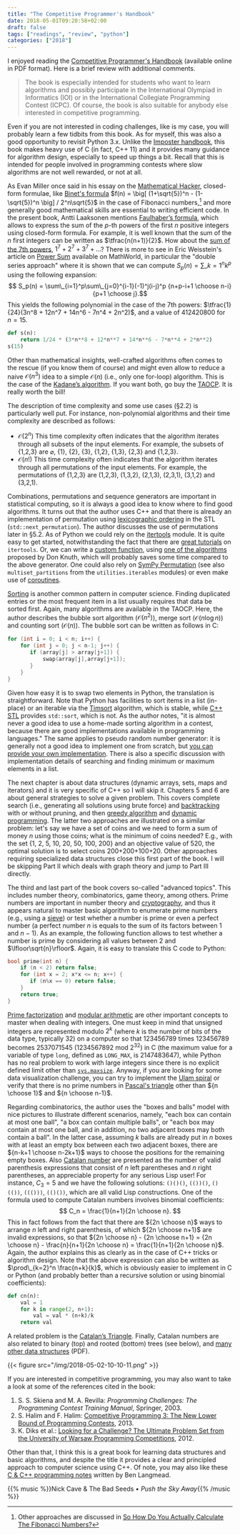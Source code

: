```yaml
---
title: "The Competitive Programmer's Handbook"
date: 2018-05-01T09:20:58+02:00
draft: false
tags: ["readings", "review", "python"]
categories: ["2018"]
---
```


I enjoyed reading the [Competitive Programmer's Handbook](https://cses.fi/book.html) (available online in PDF format). Here is a brief review with additional comments. 

> The book is especially intended for students who want to learn algorithms and possibly participate in the International Olympiad in Informatics (IOI) or in the International Collegiate Programming Contest (ICPC). Of course, the book is also suitable for anybody else interested in competitive programming.

Even if you are not interested in coding challenges, like is my case, you will probably learn a few tidbits from this book. As for myself, this was also a good opportunity to revisit Python 3.x. Unlike the [Imposter handbook](/post/imposter-handbook), this book makes heavy use of C (in fact, C++ 11) and it provides many guidance for algorithm design, especially to speed up things a bit. Recall that this is intended for people involved in programming contests where slow algorithms are not well rewarded, or not at all.

As Evan Miller once said in his essay on the [Mathematical Hacker](http://www.evanmiller.org/mathematical-hacker.html), closed-form formulae, like [Binet's formula](http://mathworld.wolfram.com/BinetsFibonacciNumberFormula.html) $f(n) = \big[ (1+\sqrt{5})^n - (1-\sqrt{5})^n \big] / 2^n\sqrt{5}$ in the case of Fibonacci numbers,[^1] and more generally good mathematical skills are essential to writing efficient code. In the present book, Antti Laaksonen mentions [Faulhaber’s formula](https://en.wikipedia.org/wiki/Faulhaber%27s_formula), which allows to express the sum of the $p$-th powers of the first $n$ positive integers using closed-form formula. For example, it is well known that the sum of the $n$ first integers can be written as $\tfrac{n(n+1)}{2}$. How about the [sum of the 7th powers](https://oeis.org/A000541), $1^7 + 2^7 + 3^7 + \dots$? There is more to see in Eric Weisstein's article on [Power Sum](http://mathworld.wolfram.com/PowerSum.html) available on MathWorld, in particular the "double series approach" where it is shown that we can compute $S_p(n) = \sum\_{k=1}^n k^p$ using the following expansion: 
$$ S_p(n) = \sum\_{i=1}^p\sum\_{j=0}^{i-1}(-1)^j(i-j)^p {n+p-i+1 \choose n-i} {p+1 \choose j}.$$
This yields the following polynomial in the case of the 7th powers: $\tfrac{1}{24}(3n^8 + 12n^7 + 14n^6 - 7n^4 + 2n^2)$, and a value of 412420800 for $n=15$.

```python
def s(n):
    return 1/24 * (3*n**8 + 12*n**7 + 14*n**6 - 7*n**4 + 2*n**2)
s(15)
```

Other than mathematical insights, well-crafted algorithms often comes to the rescue (if you know them of course) and might even allow to reduce a naive $\mathcal O(n^3)$ idea to a simple $\mathcal O(n)$ (i.e., only one for-loop) algorithm. This is the case of the [Kadane’s algorithm](https://en.wikipedia.org/wiki/Maximum_subarray_problem). If you want both, go buy the [TAOCP](https://www-cs-faculty.stanford.edu/~knuth/taocp.html). It is really worth the bill!

The description of time complexity and some use cases (§2.2) is particularly well put. For instance, non-polynomial algorithms and their time complexity are described as follows:

- $\mathcal O(2^n)$ This time complexity often indicates that the algorithm iterates through all subsets of the input elements. For example, the subsets of {1,2,3} are $\varnothing$, {1}, {2}, {3}, {1,2}, {1,3}, {2,3} and {1,2,3}.
- $\mathcal O(n!)$ This time complexity often indicates that the algorithm iterates through all permutations of the input elements. For example, the permutations of {1,2,3} are (1,2,3), (1,3,2), (2,1,3), (2,3,1), (3,1,2) and (3,2,1).

Combinations, permutations and sequence generators are important in statistical computing, so it is always a good idea to know where to find good algorithms. It turns out that the author uses C++ and that there is already an implementation of permutation using [lexicographic ordering](https://en.wikipedia.org/wiki/Permutation#Algorithms_to_generate_permutations) in the STL (`std::next_permutation`). The author discusses the use of permutations later in §5.2. As of Python we could rely on the [itertools](https://docs.python.org/3.6/library/itertools.html) module. It is quite easy to get started, notwithstanding the fact that there are [great tutorials](https://pymotw.com/3/itertools/index.html) on `itertools`. Or, we can write a [custom function](https://stackoverflow.com/a/30428753), using [one of the algorithms](http://www.kcats.org/csci/464/doc/knuth/fascicles/fasc2b.pdf) proposed by Don Knuth, which will probably saves some time compared to the above generator. One could also rely on [SymPy Permutation](http://docs.sympy.org/latest/modules/combinatorics/permutations.html) (see also `multiset_partitions` from the `utilities.iterables` modules) or even make use of [coroutines](https://sahandsaba.com/generating-permutations-with-coroutines.html).

[Sorting](https://www.toptal.com/developers/sorting-algorithms) is another common pattern in computer science. Finding duplicated entries or the most frequent item in a list usually requires that data be sorted first. Again, many algorithms are available in the TAOCP. Here, the author describes the bubble sort algorithm ($\mathcal O(n^2)$), merge sort ($\mathcal O(n\log n)$) and counting sort ($\mathcal O(n)$).
The bubble sort can be written as follows in C:

```c
for (int i = 0; i < n; i++) {
    for (int j = 0; j < n-1; j++) {
       if (array[j] > array[j+1]) {
           swap(array[j],array[j+1]);
       } 
    }
}
```

Given how easy it is to swap two elements in Python, the translation is straightforward. Note that Python has facilities to sort items in a list (in-place) or an iterable via the [Timsort](https://en.wikipedia.org/wiki/Timsort) algorithm, which is stable, while [C++ STL](https://en.wikipedia.org/wiki/Sort_(C%2B%2B)) provides `std::sort`, which is not. As the author notes, "it is almost never a good idea to use a home-made sorting algorithm in a contest, because there are good implementations available in programming languages." The same applies to pseudo random number generator: it is generally not a good idea to implement one from scratch, but [you can provide your own implementation](https://stackoverflow.com/a/7421661). There is also a specific discussion with implementation details of searching and finding minimum or maximum elements in a list.

The next chapter is about data structures (dynamic arrays, sets, maps and iterators) and it is very specific of C++ so I will skip it. Chapters 5 and 6 are about general strategies to solve a given problem. This covers complete search (i.e., generating all solutions using brute force) and [backtracking](https://en.wikipedia.org/wiki/Backtracking) with or without pruning, and then [greedy algorithm](https://en.wikipedia.org/wiki/Greedy_algorithm) and [dynamic programming](https://en.wikipedia.org/wiki/Dynamic_programming). The latter two approaches are illustrated on a similar problem: let's say we have a set of coins and we need to form a sum of money $n$ using those coins; what is the minimum of coins needed? E.g., with the set {1, 2, 5, 10, 20, 50, 100, 200} and an objective value of 520, the optimal solution is to select coins 200+200+100+20. Other approaches requiring specialized data structures close this first part of the book. I will be skipping Part II which deals with graph theory and jump to Part III directly.

The third and last part of the book covers so-called "advanced topics". This includes number theory, combinatorics, game theory, among others. Prime numbers are important in number theory and [cryptography](http://cryptofundamentals.com), and thus it appears natural to master basic algorithm to enumerate prime numbers (e.g., using a [sieve](https://en.wikipedia.org/wiki/Sieve_of_Eratosthenes)) or test whether a number is prime or even a perfect number (a perfect number $n$ is equals to the sum of its factors between 1 and $n$ − 1). As an example, the following function allows to test whether a number is prime by considering all values between 2 and $\lfloor\sqrt{n}\rfloor$. Again, it is easy to translate this C code to Python:

```c
bool prime(int n) {
    if (n < 2) return false;
    for (int x = 2; x*x <= n; x++) {
       if (n%x == 0) return false;
    }
    return true;
}
```

[Prime factorization](http://mathworld.wolfram.com/PrimeFactorizationAlgorithms.html) and [modular arithmetic](https://en.wikipedia.org/wiki/Modular_arithmetic) are other important concepts to master when dealing with integers. One must keep in mind that unsigned integers are represented modulo $2^k$ (where $k$ is the number of bits of the data type, typically 32) on a computer so that 123456789 times 123456789 becomes 2537071545 (1234567892 mod 2<sup>32</sup>) in C (the maximum value for a variable of type `long`, defined as `LONG_MAX`, is 2147483647), while Python has no real problem to work with large integers since there is no explicit defined limit other than [`sys.maxsize`](https://docs.python.org/3/library/sys.html#sys.maxsize). Anyway, if you are looking for some data visualization challenge, you can try to implement the [Ulam spiral](https://www.youtube.com/watch?v=iFuR97YcSLM) or verify that there is no prime numbers in [Pascal's triangle](https://mathoverflow.net/q/9181) other than ${n \choose 1}$ and ${n \choose n-1}$. 

Regarding combinatorics, the author uses the "boxes and balls" model with nice pictures to illustrate different scenarios, namely, "each box can contain at most one ball", "a box can contain multiple balls", or "each box may contain at most one ball, and in addition, no two adjacent boxes may both contain a ball". In the latter case, assuming $k$ balls are already put in $n$ boxes with at least an empty box between each two adjacent boxes, there are ${n-k+1 \choose n-2k+1}$ ways to choose the positions for the remaining empty boxes. Also [Catalan number](https://en.wikipedia.org/wiki/Catalan_number) are presented as the number of valid parenthesis expressions that consist of $n$ left parentheses and $n$ right parentheses, an appreciable property for any serious Lisp user! For instance, $C_3 = 5$ and we have the following solutions: `()()()`, `(())()`, `()(())`, `((()))`, `(()())`, which are all valid Lisp constructions. One of the formula used to compute Catalan numbers involves binomial coefficients:
$$ C_n = \frac{1}{n+1}{2n \choose n}. $$
This in fact follows from the fact that there are ${2n \choose n}$ ways to arrange $n$ left and right parenthesis, of which ${2n \choose n+1}$ are invalid expressions, so that ${2n \choose n} - {2n \choose n+1} = {2n \choose n} - \frac{n}{n+1}{2n \choose n} = \frac{1}{n+1}{2n \choose n}$. Again, the author explains this as clearly as in the case of C++ tricks or algorithm design. Note that the above expression can also be written as $\prod\_{k=2}^n \frac{n+k}{k}$, which is obviously easier to implement in C or Python (and probably better than a recursive solution or using binomial coefficients):

```python
def cn(n):
    val = 1
    for k in range(2, n+1):
        val = val * (n+k)/k
    return val
```

A related problem is the [Catalan’s Triangle](https://kaygun.tumblr.com/post/169499813519/catalans-triangle). Finally, Catalan numbers are also related to binary (top) and rooted (bottom) trees (see below), and [many other data structures](http://www.geometer.org/mathcircles/catalan.pdf) (PDF).

{{< figure src="/img/2018-05-02-10-10-11.png" >}}

If you are interested in competitive programming, you may also want to take a look at some of the references cited in the book:

1. S. S. Skiena and M. A. Revilla: *Programming Challenges: The Programming Contest Training Manual*, Springer, 2003.
2. S. Halim and F. Halim: [Competitive Programming 3: The New Lower Bound of Programming Contests](https://cpbook.net), 2013.
3. K. Diks et al.: [Looking for a Challenge? The Ultimate Problem Set from the University of Warsaw Programming Competitions](http://www.lookingforachallengethebook.com), 2012.

Other than that, I think this is a great book for learning data structures and basic algorithms, and despite the title it provides a clear and principled approach to computer science using C++. Of note, you may also like these [C & C++ programming notes](https://github.com/BenLangmead/c-cpp-notes) written by Ben Langmead.

{{% music %}}Nick Cave & The Bad Seeds • *Push the Sky Away*{{% /music %}}

[^1]: Other approaches are discussed in [So How Do You Actually Calculate The Fibonacci Numbers?](https://sahandsaba.com/five-ways-to-calculate-fibonacci-numbers-with-python-code.html)
